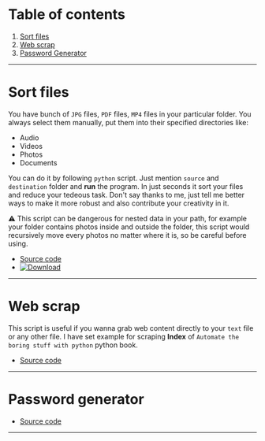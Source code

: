 # Table of contents

1. [Sort files](#sort-files)
2. [Web scrap](#web-scrap)
3. [Password Generator](#password-generator)

---
# Sort files

You have bunch of `JPG` files, `PDF` files, `MP4` files in your particular folder. You always select them manually, put them into their specified directories like:

- Audio
- Videos
- Photos
- Documents

You can do it by following `python` script. Just mention `source` and `destination` folder and **run** the program. In just seconds it sort your files and reduce your tedeous task. Don't say thanks to me, just tell me better ways to make it more robust and also contribute your creativity in it.

:warning: This script can be dangerous for nested data in your path, for example your folder contains photos inside and outside the folder, this script would recursively move every photos no matter where it is, so be careful before using.

- [Source code](./1_Sort-files.py)
- [![Download](https://img.shields.io/badge/Download-Here-brightgreen?style=for-the-badge)](https://github.com/pagebase/Python-Resources/raw/refs/heads/patch-1/Python_Scripts/Applications/1_Sort-files.exe)


---
# Web scrap

This script is useful if you wanna grab web content directly to your `text` file or any other file. I have set example for scraping **Index** of `Automate the boring stuff with python` python book.

- [Source code](./2_Scrap_Web.py)

---
# Password generator

- [Source code](./3_Password_Generator.py)

---
